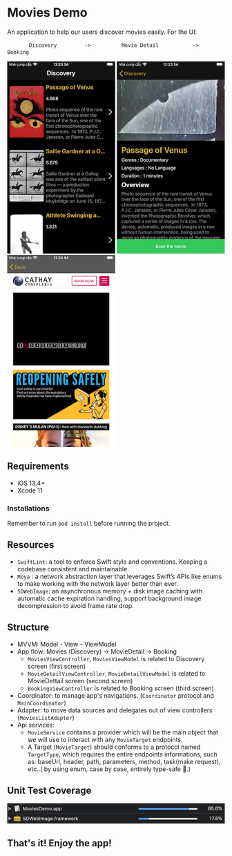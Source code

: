 # Movies Demo

An application to help our users discover movies easily. For the UI:

           Discovery         ->          Movie Detail           ->         Booking 

![](demo_files/Discovery.png)    ![](demo_files/MovieDetail.png)   ![](demo_files/Booking.png)

##  Requirements
- iOS 13.4+
- Xcode 11
### Installations
Remember to run ``` pod install ``` before running the project.

##  Resources
- ``` SwiftLint ```: a tool to enforce Swift style and conventions. Keeping a codebase consistent and maintainable.
- ``` Moya ``` : a network abstraction layer that leverages Swift’s APIs like enums to make working with the network layer better than ever.
- ``` SDWebImage ```: an asynchronous memory + disk image caching with automatic cache expiration handling, support background image decompression to avoid frame rate drop.

##  Structure
- MVVM: Model - View - ViewModel
- App flow: Movies (Discovery) -> MovieDetail -> Booking
   + ```MoviesViewController```, ```MoviesViewModel``` is related to Discovery screen (first screen)
   + ```MovieDetailViewController```, ```MovieDetailViewModel``` is related to MovieDettail screen (second screen)
   + ```BookingViewController``` is related to Booking screen (third screen)
- Coordinator: to manage app's navigations. (``` Coordinator ``` protocol and ``` MainCoordinator ```)
- Adapter: to move data sources and delegates out of view controllers (``` MoviesListAdapter ```)
- Api services:
    + ```MovieService``` contains a provider which will be the main object that we will use to interact with any ```MovieTarget``` endpoints.
    + A Target (```MovieTarget```) should conforms to a protocol named ```TargetType```, which requires the entire endpoints informations, such as: baseUrl, header, path, parameters, method, task(make request), etc..( by using enum, case by case, entirely type-safe 🎉.)
    
##  Unit Test Coverage
![](demo_files/Unit_Test_Coverage.png)

## That's it! Enjoy the app!

